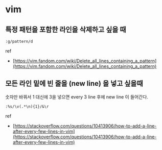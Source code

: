# vim

## 특정 패턴을 포함한 라인을 삭제하고 싶을 때

```
:g/pattern/d
```

ref 
- [https://vim.fandom.com/wiki/Delete_all_lines_containing_a_pattern](https://vim.fandom.com/wiki/Delete_all_lines_containing_a_pattern)

## 모든 라인 밑에 빈 줄을 (new line) 을 넣고 싶을때

숫자만 바꿔서 1 대신에 3을 넣으면 every 3 line 후에 new line 이 들어간다.

```
:%s/\v(.*\n){1}/&\r
```

ref
- [https://stackoverflow.com/questions/10413906/how-to-add-a-line-after-every-few-lines-in-vim](https://stackoverflow.com/questions/10413906/how-to-add-a-line-after-every-few-lines-in-vim)

